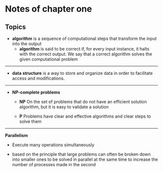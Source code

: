 # Notes of chapter one 

## Topics 

* **algorithm** is a sequence of computational steps that transform the
input into the output
    * **algorithm** is said to be correct if, for every input instance, it halts with the
correct output. We say that a correct algorithm solves the given computational
problem

______

* **data structure** is a way to store
and organize data in order to facilitate access and modifications.
----------
* **NP-complete problems**
    
    * **NP** On the set of problems that do not have an efficient solution algorithm, but it is easy to validate a solution
    
   * **P** Problems have clear and effective algorithms and clear steps to solve them
------------------------
**Parallelism**
  * Execute many operations simultaneously
 
  * based on the principle that large problems can often be broken down into smaller ones to be solved in parallel at the same time
 to increase the number of processes made in the second